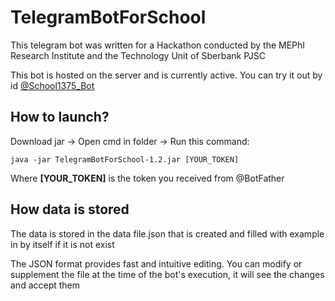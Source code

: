 # TelegramBotForSchool

This telegram bot was written for a Hackathon conducted by the MEPhI Research Institute and the Technology Unit of Sberbank PJSC

This bot is hosted on the server and is currently active. You can try it out by id [@School1375_Bot](http://t.me/school1375_bot)

## How to launch?

Download jar -> Open cmd in folder -> Run this command:

`java -jar TelegramBotForSchool-1.2.jar [YOUR_TOKEN]`

Where **[YOUR_TOKEN]** is the token you received from @BotFather

## How data is stored
The data is stored in the data file.json that is created and filled with example in by itself if it is not exist

The JSON format provides fast and intuitive editing. You can modify or supplement the file at the time of the bot's execution, it will see the changes and accept them